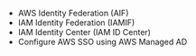 
- AWS Identity Federation (AIF)
- IAM Identity Federation (IAMIF)
- IAM Identity Center (IAM ID Center)
- Configure AWS SSO using AWS Managed AD


